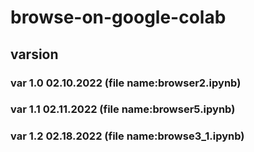 # browse-on-google-colab
## varsion
### var 1.0 02.10.2022 (file name:browser2.ipynb)
### var 1.1 02.11.2022 (file name:browser5.ipynb)
### var 1.2 02.18.2022 (file name:browse3_1.ipynb)
